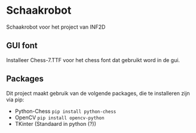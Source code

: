 # Schaakrobot
Schaakrobot voor het project van INF2D 

## GUI font
Installeer Chess-7.TTF voor het chess font dat gebruikt word in de gui.

## Packages
Dit project maakt gebruik van de volgende packages, die te installeren zijn via pip:

- Python-Chess `pip install python-chess`
- OpenCV `pip install opencv-python`
- TKinter (Standaard in python (?))